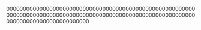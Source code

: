 
0000000000000000000000000000000000000000000000000000000000000000000000000000000000000000000000000000000000000000000000000000000000000000000
